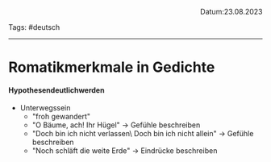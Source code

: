 <p align="right">Datum:23.08.2023</p>

Tags: #deutsch 

---

# Romatikmerkmale in Gedichte
#### Hypothesendeutlichwerden
- Unterwegssein
   - "froh gewandert"
   - "O Bäume, ach! Ihr Hügel" → Gefühle beschreiben
   - "Doch bin ich nicht verlassen\ Doch bin ich nicht allein" → Gefühle beschreiben
   - "Noch schläft die weite Erde" → Eindrücke beschreiben









